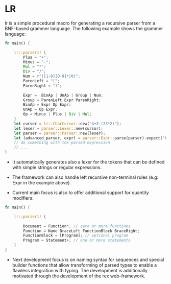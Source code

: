 # LR
lr is a simple procedural macro for generating a recursive parser from a BNF-based grammer language.
The following example shows the grammer language:
```rust
fn main() {

    lr::parser1! {
        Plus = "+";
        Minus = "-";
        Mul = "*";
        Div = "/";
        Num = r"([1-9][0-9]*|0)";
        ParenLeft = "(";
        ParenRight = ")";
        
        Expr =  BinAp | UnAp | Group | Num;
        Group = ParenLeft Expr ParenRight;
        BinAp = Expr Op Expr;
        UnAp = Op Expr;
        Op = Minus | Plus | Div | Mul;
    }
    let cursor = lr::CharCursor::new("4+3-(23*2)");
    let lexer = parser::Lexer::new(cursor);
    let parser = parser::Parser::new(lexer);
    let (advanced_parser, expr) = parser::Expr::parse(parser).expect("Failed to parse Expr!");
    // do something with the parsed expression
    // ...
}
```

- It automatically generates also a lexer for the tokens that can be defined with 
simple strings or regular expressions.

- The framework can also handle left recursive non-terminal rules (e.g: Expr in the example above).

- Current main focus is also to offer additional support for quantity modifiers:

```rust
fn main() {

    lr::parser1! {
        
        Document = Function*; // zero or more functions
        Function = Name BraceLeft FunctionBlock BraceRight;
        FunctionBlock = [Program]; // optional program
        Program = Statement+; // one or more statements
    }
}
```

- Next development focus is on naming syntax for sequences and 
special builder functions that allow transforming of parsed types to enable a flawless integration with 
typing. The development is additionally motivated through the development of the rex web-framework.